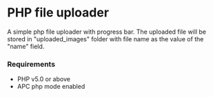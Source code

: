 # PHP file uploader #

A simple php file uploader with progress bar. The uploaded file will be stored in "uploaded_images" folder with file name as the value of the "name" field.

### Requirements ###
- PHP v5.0 or above
- APC php mode enabled

